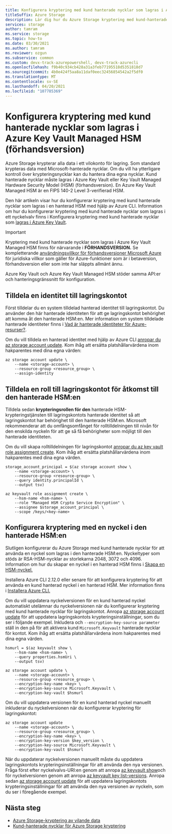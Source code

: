 ```yaml
---
title: Konfigurera kryptering med kund hanterade nycklar som lagras i Azure Key Vault Managed HSM (förhandsversion)
titleSuffix: Azure Storage
description: Lär dig hur du Azure Storage kryptering med kund-hanterade nycklar som lagras i Azure Key Vault Managed HSM (förhandsversion) med hjälp av Azure CLI.
services: storage
author: tamram
ms.service: storage
ms.topic: how-to
ms.date: 03/30/2021
ms.author: tamram
ms.reviewer: ozgun
ms.subservice: common
ms.custom: devx-track-azurepowershell, devx-track-azurecli
ms.openlocfilehash: f9b40c934cb428a31a3feb77195518d5351818d7
ms.sourcegitcommit: 4b0e424f5aa8a11daf0eec32456854542a2f5df0
ms.translationtype: MT
ms.contentlocale: sv-SE
ms.lasthandoff: 04/20/2021
ms.locfileid: "107785369"
---
```

# <a name="configure-encryption-with-customer-managed-keys-stored-in-azure-key-vault-managed-hsm-preview"></a>Konfigurera kryptering med kund hanterade nycklar som lagras i Azure Key Vault Managed HSM (förhandsversion)

Azure Storage krypterar alla data i ett vilokonto för lagring. Som standard krypteras data med Microsoft-hanterade nycklar. Om du vill ha ytterligare kontroll över krypteringsnycklar kan du hantera dina egna nycklar. Kund hanterade nycklar måste lagras i Azure Key Vault eller Key Vault Managed Hardware Security Model (HSM) (förhandsversion). En Azure Key Vault Managed HSM är en FIPS 140-2 Level 3-verifierad HSM.

Den här artikeln visar hur du konfigurerar kryptering med kund hanterade nycklar som lagras i en hanterad HSM med hjälp av Azure CLI. Information om hur du konfigurerar kryptering med kund hanterade nycklar som lagras i ett nyckelvalv finns i Konfigurera kryptering med kund hanterade nycklar som [lagras i Azure Key Vault](customer-managed-keys-configure-key-vault.md).

> [!IMPORTANT]
>
> Kryptering med kund hanterade nycklar som lagras i Azure Key Vault Managed HSM finns för närvarande i **FÖRHANDSVERSION.** Se kompletterande [användningsvillkor för förhandsversioner Microsoft Azure](https://azure.microsoft.com/support/legal/preview-supplemental-terms/) för juridiska villkor som gäller för Azure-funktioner som är i betaversion, förhandsversion eller som inte har släppts allmänt ännu.
>
> Azure Key Vault och Azure Key Vault Managed HSM stöder samma API:er och hanteringsgränssnitt för konfiguration.

## <a name="assign-an-identity-to-the-storage-account"></a>Tilldela en identitet till lagringskontot

Först tilldelar du en system tilldelad hanterad identitet till lagringskontot. Du använder den här hanterade identiteten för att ge lagringskontot behörighet att komma åt den hanterade HSM:en. Mer information om system tilldelade hanterade identiteter finns i [Vad är hanterade identiteter för Azure-resurser?](../../active-directory/managed-identities-azure-resources/overview.md).

Om du vill tilldela en hanterad identitet med hjälp av Azure CLI [anropar du az storage account update](/cli/azure/storage/account#az_storage_account_update). Kom ihåg att ersätta platshållarvärdena inom hakparentes med dina egna värden:

```azurecli
az storage account update \
    --name <storage-account> \
    --resource-group <resource_group> \
    --assign-identity
```

## <a name="assign-a-role-to-the-storage-account-for-access-to-the-managed-hsm"></a>Tilldela en roll till lagringskontot för åtkomst till den hanterade HSM:en

Tilldela sedan **krypteringsrollen för den** hanterade HSM-krypteringstjänsten till lagringskontots hanterade identitet så att lagringskontot har behörighet till den hanterade HSM:en. Microsoft rekommenderar att du omfångsomfånget för rolltilldelningen till nivån för den enskilda nyckeln för att ge så få behörigheter som möjligt till den hanterade identiteten.

Om du vill skapa rolltilldelningen för lagringskontot [anropar du az key vault role assignment create](/cli/azure/role/assignment#az_role_assignment_create). Kom ihåg att ersätta platshållarvärdena inom hakparentes med dina egna värden.
  
```azurecli
storage_account_principal = $(az storage account show \
    --name <storage-account> \
    --resource-group <resource-group> \
    --query identity.principalId \
    --output tsv)

az keyvault role assignment create \
    --hsm-name <hsm-name> \
    --role "Managed HSM Crypto Service Encryption" \
    --assignee $storage_account_principal \
    --scope /keys/<key-name>
```

## <a name="configure-encryption-with-a-key-in-the-managed-hsm"></a>Konfigurera kryptering med en nyckel i den hanterade HSM:en

Slutligen konfigurerar du Azure Storage med kund hanterade nycklar för att använda en nyckel som lagras i den hanterade HSM:en. Nyckeltyper som stöds är RSA-HSM-nycklar av storlekarna 2048, 3072 och 4096. Information om hur du skapar en nyckel i en hanterad HSM finns i [Skapa en HSM-nyckel.](../../key-vault/managed-hsm/key-management.md#create-an-hsm-key)

Installera Azure CLI 2.12.0 eller senare för att konfigurera kryptering för att använda en kund hanterad nyckel i en hanterad HSM. Mer information finns i [Installera Azure CLI.](/cli/azure/install-azure-cli)

Om du vill uppdatera nyckelversionen för en kund hanterad nyckel automatiskt utelämnar du nyckelversionen när du konfigurerar kryptering med kund hanterade nycklar för lagringskontot. Anropa [az storage account update](/cli/azure/storage/account#az_storage_account_update) för att uppdatera lagringskontots krypteringsinställningar, som du ser i följande exempel. Inkludera och `--encryption-key-source parameter` ställ in den på för att aktivera kund `Microsoft.Keyvault` hanterade nycklar för kontot. Kom ihåg att ersätta platshållarvärdena inom hakparentes med dina egna värden.

```azurecli
hsmurl = $(az keyvault show \
    --hsm-name <hsm-name> \
    --query properties.hsmUri \
    --output tsv)

az storage account update \
    --name <storage-account> \
    --resource-group <resource_group> \
    --encryption-key-name <key> \
    --encryption-key-source Microsoft.Keyvault \
    --encryption-key-vault $hsmurl
```

Om du vill uppdatera versionen för en kund hanterad nyckel manuellt inkluderar du nyckelversionen när du konfigurerar kryptering för lagringskontot:

```azurecli-interactive
az storage account update
    --name <storage-account> \
    --resource-group <resource_group> \
    --encryption-key-name <key> \
    --encryption-key-version $key_version \
    --encryption-key-source Microsoft.Keyvault \
    --encryption-key-vault $hsmurl
```

När du uppdaterar nyckelversionen manuellt måste du uppdatera lagringskontots krypteringsinställningar för att använda den nya versionen. Fråga först efter nyckelvalvs-URI:en genom att anropa [az keyvault show](/cli/azure/keyvault#az_keyvault_show)och för nyckelversionen genom att anropa [az keyvault key list-versions](/cli/azure/keyvault/key#az_keyvault_key_list_versions). Anropa sedan [az storage account update](/cli/azure/storage/account#az_storage_account_update) för att uppdatera lagringskontots krypteringsinställningar för att använda den nya versionen av nyckeln, som du ser i föregående exempel.

## <a name="next-steps"></a>Nästa steg

- [Azure Storage-kryptering av vilande data](storage-service-encryption.md)
- [Kund-hanterade nycklar för Azure Storage kryptering](customer-managed-keys-overview.md)
